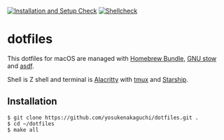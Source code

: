 [![Installation and Setup Check](https://github.com/yosukenakaguchi/dotfiles/actions/workflows/setup.yaml/badge.svg)](https://github.com/yosukenakaguchi/dotfiles/actions/workflows/setup.yaml)
[![Shellcheck](https://github.com/yosukenakaguchi/dotfiles/actions/workflows/shellcheck.yaml/badge.svg)](https://github.com/yosukenakaguchi/dotfiles/actions/workflows/shellcheck.yaml)

# dotfiles
This dotfiles for macOS are managed with [Homebrew Bundle](https://github.com/Homebrew/homebrew-bundle), [GNU stow](https://www.gnu.org/software/stow/) and [asdf](https://asdf-vm.com/).

Shell is Z shell and terminal is [Alacritty](https://alacritty.org/) with [tmux](https://github.com/tmux/tmux) and [Starship](https://starship.rs/).

## Installation
```
$ git clone https://github.com/yosukenakaguchi/dotfiles.git .
$ cd ~/dotfiles
$ make all
```
